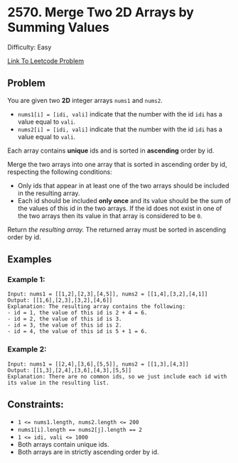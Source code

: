 # 2570. Merge Two 2D Arrays by Summing Values
Difficulty: Easy

[Link To Leetcode Problem](https://leetcode.com/problems/merge-two-2d-arrays-by-summing-values/)

## Problem
You are given two **2D** integer arrays `nums1` and `nums2`.

- `nums1[i] = [idi, vali]` indicate that the number with the id `idi` has a value equal to `vali`.
- `nums2[i] = [idi, vali]` indicate that the number with the id `idi` has a value equal to `vali`.

Each array contains **unique** ids and is sorted in **ascending** order by id.

Merge the two arrays into one array that is sorted in ascending order by id, respecting the following conditions:

- Only ids that appear in at least one of the two arrays should be included in the resulting array.
- Each id should be included **only once** and its value should be the sum of the values of this id in the two arrays. If the id does not exist in one of the two arrays then its value in that array is considered to be `0`.

Return *the resulting array.* The returned array must be sorted in ascending order by id.

## Examples
### Example 1:
```
Input: nums1 = [[1,2],[2,3],[4,5]], nums2 = [[1,4],[3,2],[4,1]]
Output: [[1,6],[2,3],[3,2],[4,6]]
Explanation: The resulting array contains the following:
- id = 1, the value of this id is 2 + 4 = 6.
- id = 2, the value of this id is 3.
- id = 3, the value of this id is 2.
- id = 4, the value of this id is 5 + 1 = 6.
```
### Example 2:
```
Input: nums1 = [[2,4],[3,6],[5,5]], nums2 = [[1,3],[4,3]]
Output: [[1,3],[2,4],[3,6],[4,3],[5,5]]
Explanation: There are no common ids, so we just include each id with its value in the resulting list.
```

## Constraints:
- `1 <= nums1.length, nums2.length <= 200`
- `nums1[i].length == nums2[j].length == 2`
- `1 <= idi, vali <= 1000`
- Both arrays contain unique ids.
- Both arrays are in strictly ascending order by id.